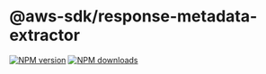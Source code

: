 # @aws-sdk/response-metadata-extractor

[![NPM version](https://img.shields.io/npm/v/@aws-sdk/response-metadata-extractor/preview.svg)](https://www.npmjs.com/package/@aws-sdk/response-metadata-extractor)
[![NPM downloads](https://img.shields.io/npm/dm/@aws-sdk/response-metadata-extractor.svg)](https://www.npmjs.com/package/@aws-sdk/response-metadata-extractor)
